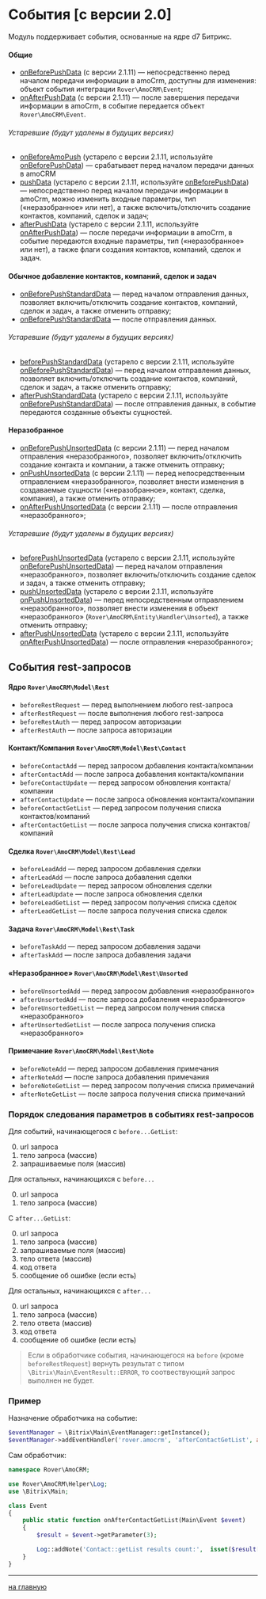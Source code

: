 # События [с версии 2.0]
Модуль поддерживает события, основанные на ядре d7 Битрикс.

#### Общие
* [onBeforePushData](./events/onbeforepushdata.md) (с версии 2.1.11) — непосредственно перед началом передачи информации в amoCrm, доступны для изменения: объект события интеграции `Rover\AmoCRM\Event`;
* [onAfterPushData](./events/onafterpushdata.md) (с версии 2.1.11) — после завершения передачи информации в amoCrm, в событие передается объект `Rover\AmoCRM\Event`.

###### Устаревшие (будут удалены в будущих версиях)
* [onBeforeAmoPush](./events/onbeforeamopush.md) (устарело с версии 2.1.11, используйте [onBeforePushData](./events/onbeforepushdata.md)) — срабатывает перед началом передачи данных в amoCRM
* [pushData](./events/pushdata.md) (устарело с версии 2.1.11, используйте [onBeforePushData](./events/onbeforepushdata.md)) — непосредственно перед началом передачи информации в amoCrm, можно изменить входные параметры, тип («неразобранное» или нет), а также включить/отключить создание контактов, компаний, сделок и задач;
* [afterPushData](./events/afterpushdata.md) (устарело с версии 2.1.11, используйте [onAfterPushData](./events/onafterpushdata.md)) — после передачи информации в amoCrm, в событие передаются входные параметры, тип («неразобранное» или нет), а также флаги создания контактов, компаний, сделок и задач.

#### Обычное добавление контактов, компаний, сделок и задач
* [onBeforePushStandardData](./events/onbeforepushstandarddata.md) — перед началом отправления данных, позволяет включить/отключить создание контактов, компаний, сделок и задач, а также отменить отправку;
* [onBeforePushStandardData](./events/onafterpushstandarddata.md) — после отправления данных.

###### Устаревшие (будут удалены в будущих версиях)
* [beforePushStandardData](./events/beforepushstandarddata.md) (устарело с версии 2.1.11, используйте [onBeforePushStandardData](./events/onbeforepushstandarddata.md)) — перед началом отправления данных, позволяет включить/отключить создание контактов, компаний, сделок и задач, а также отменить отправку;
* [afterPushStandardData](./events/afterpushstandarddata.md) (устарело с версии 2.1.11, используйте [onBeforePushStandardData](./events/onafterpushstandarddata.md)) — после отправления данных, в событие передаются созданные объекты сущностей.

#### Неразобранное
* [onBeforePushUnsortedData](./events/onbeforepushunsorteddata.md) (с версии 2.1.11) — перед началом отправления «неразобранного», позволяет включить/отключить создание контакта и компании, а также отменить отправку;
* [onPushUnsortedData](./events/onpushunsorteddata.md) (с версии 2.1.11) — перед непосредственным отправлением «неразобранного», позволяет внести изменения в создаваемые сущности («неразобранное», контакт, сделка, компания), а также отменить отправку;
* [onAfterPushUnsortedData](./events/onafterpushunsorteddata.md) (с версии 2.1.11) — после отправления «неразобранного»;

###### Устаревшие (будут удалены в будущих версиях)
* [beforePushUnsortedData](./events/beforepushunsorteddata.md) (устарело с версии 2.1.11, используйте [onBeforePushUnsortedData](./events/onbeforepushunsorteddata.md)) — перед началом отправления «неразобранного», позволяет включить/отключить создание сделок и задач, а также отменить отправку;
* [pushUnsortedData](./events/pushunsorteddata.md) (устарело с версии 2.1.11, используйте [onPushUnsortedData](./events/onpushunsorteddata.md)) — перед непосредственным отправлением «неразобранного», позволяет внести изменения в объект «неразобранного» (`Rover\AmoCRM\Entity\Handler\Unsorted`), а также отменить отправку;
* [afterPushUnsortedData](./events/afterpushunsorteddata.md) (устарело с версии 2.1.11, используйте [onAfterPushUnsortedData](./events/onafterpushunsorteddata.md)) — после отправления «неразобранного»;
    
## События rest-запросов
#### Ядро `Rover\AmoCRM\Model\Rest`
* `beforeRestRequest` — перед выполнением любого rest-запроса
* `afterRestRequest` — после выполнения любого rest-запроса
* `beforeRestAuth` — перед запросом авторизации
* `afterRestAuth` — после запроса авторизации

#### Контакт/Компания `Rover\AmoCRM\Model\Rest\Contact`
* `beforeContactAdd` — перед запросом добавления контакта/компании
* `afterContactAdd` — после запроса добавления контакта/компании
* `beforeContactUpdate` — перед запросом обновления контакта/компании
* `afterContactUpdate` — после запроса обновления контакта/компании
* `beforeContactGetList` — перед запросом получения списка контактов/компаний
* `afterContactGetList` — после запроса получения списка контактов/компаний
    
#### Сделка `Rover\AmoCRM\Model\Rest\Lead`
* `beforeLeadAdd` — перед запросом добавления сделки
* `afterLeadAdd` — после запроса добавления сделки
* `beforeLeadUpdate` — перед запросом обновления сделки
* `afterLeadUpdate` — после запроса обновления сделки
* `beforeLeadGetList` — перед запросом получения списка сделок
* `afterLeadGetList` — после запроса получения списка сделок

#### Задача `Rover\AmoCRM\Model\Rest\Task`
* `beforeTaskAdd` — перед запросом добавления задачи
* `afterTaskAdd` — после запроса добавления задачи

#### «Неразобранное» `Rover\AmoCRM\Model\Rest\Unsorted`
* `beforeUnsortedAdd` — перед запросом добавления «неразобранного»
* `afterUnsortedAdd` — после запроса добавления «неразобранного»
* `beforeUnsortedGetList` — перед запросом получения списка «неразобранного»
* `afterUnsortedGetList` — после запроса получения списка «неразобранного»
    
#### Примечание `Rover\AmoCRM\Model\Rest\Note`
* `beforeNoteAdd` — перед запросом добавления примечания
* `afterNoteAdd` — после запроса добавления примечания
* `beforeNoteGetList` — перед запросом получения списка примечаний
* `afterNoteGetList` — после запроса получения списка примечаний

### Порядок следования параметров в событиях rest-запросов  
Для событий, начинающегося с `before...GetList`:

0. url запроса
1. тело запроса (массив)
2. запрашиваемые поля (массив)

Для остальных, начинающихся с `before...`

0. url запроса
1. тело запроса (массив)

С `after...GetList`:

0. url запроса
1. тело запроса (массив)
2. запрашиваемые поля (массив)
3. тело ответа (массив)
4. код ответа
5. сообщение об ошибке (если есть)

Для остальных, начинающихся с `after...`

0. url запроса
1. тело запроса (массив)
2. тело ответа (массив)
3. код ответа
4. сообщение об ошибке (если есть)

> Если в обработчике события, начинающегося на `before` (кроме `beforeRestRequest`) вернуть результат с типом `\Bitrix\Main\EventResult::ERROR`, то соотвествующий запрос выполнен не будет.

### Пример
Назначение обработчика на событие:
```php
$eventManager = \Bitrix\Main\EventManager::getInstance();
$eventManager->addEventHandler('rover.amocrm', 'afterContactGetList', array('\Rover\AmoCRM\Event', 'onAfterContactGetList'));
```
Сам обработчик:
```php 
namespace Rover\AmoCRM;

use Rover\AmoCRM\Helper\Log;
use \Bitrix\Main;

class Event
{
    public static function onAfterContactGetList(Main\Event $event)
    {
        $result = $event->getParameter(3);

        Log::addNote('Contact::getList results count:',  isset($result['_embedded']['items']) ? count($result['_embedded']['items']) : 0);
    }
}
```

---
[на главную](./README.MD)    